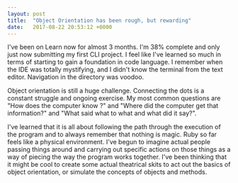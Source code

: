 ```yaml
---
layout: post
title:  "Object Orientation has been rough, but rewarding"
date:   2017-08-22 20:53:12 +0000
---
```



I've been on Learn now for almost 3 months. I'm 38% complete and only just now submitting my first CLI project. I feel like I've learned so much in terms of starting to gain a foundation in code language. I remember when the IDE was totally mystifying, and I didn't know the terminal from the text editor. Navigation in the directory was voodoo.

Object orientation is still a huge challenge. Connecting the dots is a constant struggle and ongoing exercise. My most common questions are "How does the computer know ?" and "Where did the computer get that information?" and "What said what to what and what did it say?". 

I've learned that it is all about following the path through the execution of the program and to always remember that nothing is magic. Ruby so far feels like a physical environment. I've begun to imagine actual people passing things around and carrying out specific actions on those things as a way of piecing the way the program works together. I've been thinking that it might be cool to create some actual theatrical skits to act out the basics of object orientation, or simulate the concepts of objects and methods.
